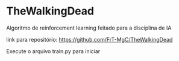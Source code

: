 ﻿# TheWalkingDead

Algoritmo de reinforcement learning feitado para a disciplina de IA

link para repositório: https://github.com/FrT-MgC/TheWalkingDead

Execute o arquivo train.py para iniciar
